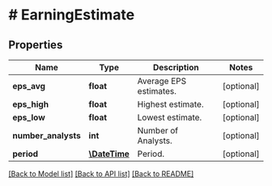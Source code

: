 # # EarningEstimate

## Properties

Name | Type | Description | Notes
------------ | ------------- | ------------- | -------------
**eps_avg** | **float** | Average EPS estimates. | [optional] 
**eps_high** | **float** | Highest estimate. | [optional] 
**eps_low** | **float** | Lowest estimate. | [optional] 
**number_analysts** | **int** | Number of Analysts. | [optional] 
**period** | [**\DateTime**](\DateTime.md) | Period. | [optional] 

[[Back to Model list]](../../README.md#documentation-for-models) [[Back to API list]](../../README.md#documentation-for-api-endpoints) [[Back to README]](../../README.md)


